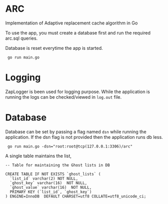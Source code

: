 # ARC
Implementation of Adaptive replacement cache algorithm in Go

To use the app, you must create a database first and run the required arc.sql queries.

Database is reset everytime the app is started.

``` go run main.go```

# Logging

ZapLogger is been used for logging purpose. While the application is running the logs can be checked/viewed in `log.out` file.

# Database

Database can be set by passing a flag named `dsn` while running the application. If the dsn flag is 
not provided then the application runs db less.

``` go run main.go -dsn="root:root@tcp(127.0.0.1:3306)/arc"```

A single table maintains the list,

```
-- Table for maintaining the Ghost lists in DB

CREATE TABLE IF NOT EXISTS `ghost_lists` (
  `list_id` varchar(2) NOT NULL,
  `ghost_key` varchar(16)  NOT NULL,
  `ghost_value` varchar(16)  NOT NULL,
  PRIMARY KEY (`list_id`, `ghost_key`)
) ENGINE=InnoDB  DEFAULT CHARSET=utf8 COLLATE=utf8_unicode_ci;

```